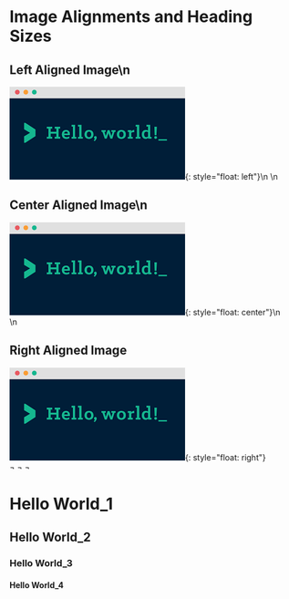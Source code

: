 # Image Alignments and Heading Sizes

## Left Aligned Image\n
![](/images/media/image1.png){: style="float: left"}\n
\n  
## Center Aligned Image\n
![](/images/media/image1.png){: style="float: center"}\n  
\n
## Right Aligned Image  
![](/images/media/image1.png){: style="float: right"}  
¬
¬
¬

# Hello World\_1

## Hello World\_2

### Hello World\_3

#### Hello World\_4

